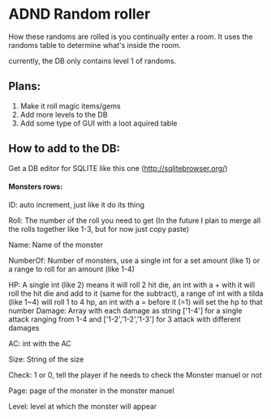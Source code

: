 # ADND Random roller #

How these randoms are rolled is you continually enter a room. It uses the randoms table to determine what's inside the room.

currently, the DB only contains level 1 of randoms.

## Plans: ##

1. Make it roll magic items/gems
2. Add more levels to the DB
3. Add some type of GUI with a loot aquired table

## How to add to the DB: ##

Get a DB editor for SQLITE like this one (http://sqlitebrowser.org/)

#### Monsters rows: ####

ID: auto increment, just like it do its thing

Roll: The number of the roll you need to get (In the future I plan to merge all the rolls together like 1-3, but for now just copy paste)

Name: Name of the monster

NumberOf: Number of monsters, use a single int for a set amount (like 1) or a range to roll for an amount (like 1-4)

HP: A single int (like 2) means it will roll 2 hit die, an int with a + with it will roll the hit die and add to it (same for the subtract), a range of int with a tilda (like 1~4) will roll 1 to 4 hp, an int with a = before it (=1) will set the hp to that number
Damage: Array with each damage as string ['1-4'] for a single attack ranging from 1-4 and ['1-2','1-2','1-3'] for 3 attack with different damages

AC: int with the AC

Size: String of the size

Check: 1 or 0, tell the player if he needs to check the Monster manuel or not

Page: page of the monster in the monster manuel

Level: level at which the monster will appear
